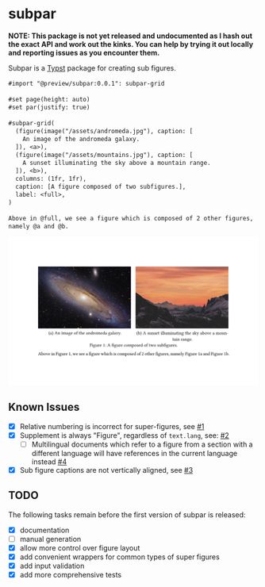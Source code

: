 # subpar
**NOTE: This package is not yet released and undocumented as I hash out the exact API and work out the kinks. You can help by trying it out locally and reporting issues as you encounter them.**

Subpar is a [Typst] package for creating sub figures.

```typst
#import "@preview/subpar:0.0.1": subpar-grid

#set page(height: auto)
#set par(justify: true)

#subpar-grid(
  (figure(image("/assets/andromeda.jpg"), caption: [
    An image of the andromeda galaxy.
  ]), <a>),
  (figure(image("/assets/mountains.jpg"), caption: [
    A sunset illuminating the sky above a mountain range.
  ]), <b>),
  columns: (1fr, 1fr),
  caption: [A figure composed of two subfigures.],
  label: <full>,
)

Above in @full, we see a figure which is composed of 2 other figures, namely @a and @b.
```
![ex]

## Known Issues
- [x] Relative numbering is incorrect for super-figures, see [#1]
- [x] Supplement is always "Figure", regardless of `text.lang`, see: [#2]
  - [ ] Multilingual documents which refer to a figure from a section with a different language
    will have references in the current language instead [#4]
- [x] Sub figure captions are not vertically aligned, see [#3]

## TODO
The following tasks remain before the first version of subpar is released:
- [x] documentation
- [ ] manual generation
- [x] allow more control over figure layout
- [x] add convenient wrappers for common types of super figures
- [x] add input validation
- [x] add more comprehensive tests

[ex]: /examples/example.png

[Typst]: https://typst.app/

[#1]: https://github.com/tingerrr/subpar/issues/1
[#2]: https://github.com/tingerrr/subpar/issues/2
[#3]: https://github.com/tingerrr/subpar/issues/3
[#4]: https://github.com/tingerrr/subpar/issues/4
